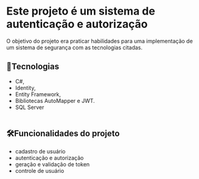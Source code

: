 <h1>Este projeto é um sistema de autenticação e autorização</h1>
O objetivo do projeto era praticar habilidades para uma implementação de um sistema de segurança com as tecnologias citadas.

## 📡Tecnologias
- C#,
- Identity,
- Entity Framework,
- Bibliotecas AutoMapper e JWT.
- SQL Server
<br><br>

  
## 🛠Funcionalidades do projeto
- cadastro de usuário
- autenticação e autorização
- geração e validação de token
- controle de usuário
  
  


